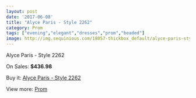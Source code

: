 ```yaml
---
layout: post
date: '2017-06-08'
title: "Alyce Paris - Style 2262"
category: Prom
tags: ["evening","elegant","dresses","prom","beaded"]
image: http://img.sequinious.com/18057-thickbox_default/alyce-paris-style-2262.jpg
---
```

Alyce Paris - Style 2262

On Sales: **$436.98**
<a href="https://www.sequinious.com/prom/8468-alyce-paris-style-2262.html"><amp-img layout="responsive" width="600" height="600" src="//img.sequinious.com/18057-thickbox_default/alyce-paris-style-2262.jpg" alt="Alyce Paris - Style 2262 0" /></a>
<a href="https://www.sequinious.com/prom/8468-alyce-paris-style-2262.html"><amp-img layout="responsive" width="600" height="600" src="//img.sequinious.com/18059-thickbox_default/alyce-paris-style-2262.jpg" alt="Alyce Paris - Style 2262 1" /></a>
<a href="https://www.sequinious.com/prom/8468-alyce-paris-style-2262.html"><amp-img layout="responsive" width="600" height="600" src="//img.sequinious.com/18058-thickbox_default/alyce-paris-style-2262.jpg" alt="Alyce Paris - Style 2262 2" /></a>

Buy it: [Alyce Paris - Style 2262](https://www.sequinious.com/prom/8468-alyce-paris-style-2262.html "Alyce Paris - Style 2262")

View more: [Prom](https://www.sequinious.com/7-prom "Prom")